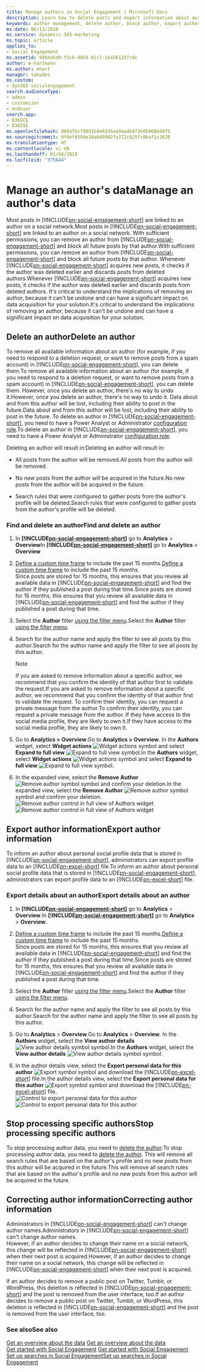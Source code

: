 ```yaml
---
title: Manage authors in Social Engagement | Microsoft Docs
description: Learn how to delete posts and export information about authors.
keywords: author management, delete author, block author, export author information
ms.date: 06/13/2018
ms.service: dynamics-365-marketing
ms.topic: article
applies_to:
- Social Engagement
ms.assetid: 9404a5d0-f5c8-48b4-b1c7-1ea56125fcdc
author: m-hartmann
ms.author: mhart
manager: sakudes
ms.custom:
- dyn365-socialengagement
search.audienceType:
- admin
- customizer
- enduser
search.app:
- D365CE
- D365SE
ms.openlocfilehash: d60afbc790d1b4e92d5ea9aadbdf260b968bd8f6
ms.sourcegitcommit: 9f0efd59de16a6d9902fa372cb25fc0baf1c2838
ms.translationtype: HT
ms.contentlocale: vi-VN
ms.lasthandoff: 01/08/2019
ms.locfileid: "375644"
---
```

# <a name="manage-an-authors-data"></a><span data-ttu-id="834b8-104">Manage an author's data</span><span class="sxs-lookup"><span data-stu-id="834b8-104">Manage an author's data</span></span>

<span data-ttu-id="834b8-105">Most posts in [!INCLUDE[pn-social-engagement-short](../includes/pn-social-engagement-short.md)] are linked to an author on a social network.</span><span class="sxs-lookup"><span data-stu-id="834b8-105">Most posts in [!INCLUDE[pn-social-engagement-short](../includes/pn-social-engagement-short.md)] are linked to an author on a social network.</span></span> <span data-ttu-id="834b8-106">With sufficient permissions, you can remove an author from [!INCLUDE[pn-social-engagement-short](../includes/pn-social-engagement-short.md)] and block all future posts by that author.</span><span class="sxs-lookup"><span data-stu-id="834b8-106">With sufficient permissions, you can remove an author from [!INCLUDE[pn-social-engagement-short](../includes/pn-social-engagement-short.md)] and block all future posts by that author.</span></span> <span data-ttu-id="834b8-107">Whenever [!INCLUDE[pn-social-engagement-short](../includes/pn-social-engagement-short.md)] acquires new posts, it checks if the author was deleted earlier and discards posts from deleted authors.</span><span class="sxs-lookup"><span data-stu-id="834b8-107">Whenever [!INCLUDE[pn-social-engagement-short](../includes/pn-social-engagement-short.md)] acquires new posts, it checks if the author was deleted earlier and discards posts from deleted authors.</span></span> <span data-ttu-id="834b8-108">It's critical to understand the implications of removing an author, because it can't be undone and can have a significant impact on data acquisition for your solution.</span><span class="sxs-lookup"><span data-stu-id="834b8-108">It's critical to understand the implications of removing an author, because it can't be undone and can have a significant impact on data acquisition for your solution.</span></span>

## <a name="delete-an-author"></a><span data-ttu-id="834b8-109">Delete an author</span><span class="sxs-lookup"><span data-stu-id="834b8-109">Delete an author</span></span>

<span data-ttu-id="834b8-110">To remove all available information about an author (for example, if you need to respond to a deletion request, or want to remove posts from a spam account) in [!INCLUDE[pn-social-engagement-short](../includes/pn-social-engagement-short.md)], you can delete them.</span><span class="sxs-lookup"><span data-stu-id="834b8-110">To remove all available information about an author (for example, if you need to respond to a deletion request, or want to remove posts from a spam account) in [!INCLUDE[pn-social-engagement-short](../includes/pn-social-engagement-short.md)], you can delete them.</span></span> <span data-ttu-id="834b8-111">However, once you delete an author, there's no way to undo it.</span><span class="sxs-lookup"><span data-stu-id="834b8-111">However, once you delete an author, there's no way to undo it.</span></span> <span data-ttu-id="834b8-112">Data about and from this author will be lost, including their ability to post in the future.</span><span class="sxs-lookup"><span data-stu-id="834b8-112">Data about and from this author will be lost, including their ability to post in the future.</span></span> <span data-ttu-id="834b8-113">To delete an author in [!INCLUDE[pn-social-engagement-short](../includes/pn-social-engagement-short.md)], you need to have a Power Analyst or Administrator [configuration role](user-roles.md).</span><span class="sxs-lookup"><span data-stu-id="834b8-113">To delete an author in [!INCLUDE[pn-social-engagement-short](../includes/pn-social-engagement-short.md)], you need to have a Power Analyst or Administrator [configuration role](user-roles.md).</span></span> 

<span data-ttu-id="834b8-114">Deleting an author will result in:</span><span class="sxs-lookup"><span data-stu-id="834b8-114">Deleting an author will result in:</span></span>

- <span data-ttu-id="834b8-115">All posts from the author will be removed.</span><span class="sxs-lookup"><span data-stu-id="834b8-115">All posts from the author will be removed.</span></span>

- <span data-ttu-id="834b8-116">No new posts from the author will be acquired in the future.</span><span class="sxs-lookup"><span data-stu-id="834b8-116">No new posts from the author will be acquired in the future.</span></span>

- <span data-ttu-id="834b8-117">Search rules that were configured to gather posts from the author's profile will be deleted.</span><span class="sxs-lookup"><span data-stu-id="834b8-117">Search rules that were configured to gather posts from the author's profile will be deleted.</span></span>

### <a name="find-and-delete-an-author"></a><span data-ttu-id="834b8-118">Find and delete an author</span><span class="sxs-lookup"><span data-stu-id="834b8-118">Find and delete an author</span></span>

1. <span data-ttu-id="834b8-119">In **[!INCLUDE[pn-social-engagement-short](../includes/pn-social-engagement-short.md)]** go to **Analytics** > **Overview**</span><span class="sxs-lookup"><span data-stu-id="834b8-119">In **[!INCLUDE[pn-social-engagement-short](../includes/pn-social-engagement-short.md)]** go to **Analytics** > **Overview**</span></span>

2. <span data-ttu-id="834b8-120">[Define a custom time frame](use-filters.md#edit-the-analysis-time-frame) to include the past 15 months.</span><span class="sxs-lookup"><span data-stu-id="834b8-120">[Define a custom time frame](use-filters.md#edit-the-analysis-time-frame) to include the past 15 months.</span></span>    
   <span data-ttu-id="834b8-121">Since posts are stored for 15 months, this ensures that you review all available data in [!INCLUDE[pn-social-engagement-short](../includes/pn-social-engagement-short.md)] and find the author if they published a post during that time.</span><span class="sxs-lookup"><span data-stu-id="834b8-121">Since posts are stored for 15 months, this ensures that you review all available data in [!INCLUDE[pn-social-engagement-short](../includes/pn-social-engagement-short.md)] and find the author if they published a post during that time.</span></span> 

3. <span data-ttu-id="834b8-122">Select the **Author** filter [using the filter menu](use-filters.md#add-edit-or-remove-a-filter).</span><span class="sxs-lookup"><span data-stu-id="834b8-122">Select the **Author** filter [using the filter menu](use-filters.md#add-edit-or-remove-a-filter).</span></span> 

4. <span data-ttu-id="834b8-123">Search for the author name and apply the filter to see all posts by this author.</span><span class="sxs-lookup"><span data-stu-id="834b8-123">Search for the author name and apply the filter to see all posts by this author.</span></span> 
   > [!NOTE]
   > <span data-ttu-id="834b8-124">If you are asked to remove information about a specific author, we recommend that you confirm the identity of that author first to validate the request.</span><span class="sxs-lookup"><span data-stu-id="834b8-124">If you are asked to remove information about a specific author, we recommend that you confirm the identity of that author first to validate the request.</span></span> <span data-ttu-id="834b8-125">To confirm their identity, you can request a private message from the author.</span><span class="sxs-lookup"><span data-stu-id="834b8-125">To confirm their identity, you can request a private message from the author.</span></span> <span data-ttu-id="834b8-126">If they have access to the social media profile, they are likely to own it.</span><span class="sxs-lookup"><span data-stu-id="834b8-126">If they have access to the social media profile, they are likely to own it.</span></span>

5. <span data-ttu-id="834b8-127">Go to **Analytics > Overview**.</span><span class="sxs-lookup"><span data-stu-id="834b8-127">Go to **Analytics > Overview**.</span></span> <span data-ttu-id="834b8-128">In the **Authors** widget, select **Widget actions** ![Widget actions symbol](media/more-options-icon.png "Widget actions symbol") and select **Expand to full view** ![Expand to full view symbol](media/open-full-view-icon.png "Expand to full view symbol").</span><span class="sxs-lookup"><span data-stu-id="834b8-128">In the **Authors** widget, select **Widget actions** ![Widget actions symbol](media/more-options-icon.png "Widget actions symbol") and select **Expand to full view** ![Expand to full view symbol](media/open-full-view-icon.png "Expand to full view symbol").</span></span>

6. <span data-ttu-id="834b8-129">In the expanded view, select the **Remove Author** ![Remove author symbol](media/trashbin-icon.png "Remove author symbol") symbol and confirm your deletion.</span><span class="sxs-lookup"><span data-stu-id="834b8-129">In the expanded view, select the **Remove Author** ![Remove author symbol](media/trashbin-icon.png "Remove author symbol") symbol and confirm your deletion.</span></span>    
   <span data-ttu-id="834b8-130">![Remove author control in full view of Authors widget](media/remove-author-full-view.png "Remove author control in full view of Authors widget")</span><span class="sxs-lookup"><span data-stu-id="834b8-130">![Remove author control in full view of Authors widget](media/remove-author-full-view.png "Remove author control in full view of Authors widget")</span></span>

## <a name="export-author-information"></a><span data-ttu-id="834b8-131">Export author information</span><span class="sxs-lookup"><span data-stu-id="834b8-131">Export author information</span></span>

<span data-ttu-id="834b8-132">To inform an author about personal social profile data that is stored in [!INCLUDE[pn-social-engagement-short](../includes/pn-social-engagement-short.md)], administrators can export profile data to an [!INCLUDE[pn-excel-short](../includes/pn-excel-short.md)] file.</span><span class="sxs-lookup"><span data-stu-id="834b8-132">To inform an author about personal social profile data that is stored in [!INCLUDE[pn-social-engagement-short](../includes/pn-social-engagement-short.md)], administrators can export profile data to an [!INCLUDE[pn-excel-short](../includes/pn-excel-short.md)] file.</span></span> 

### <a name="export-details-about-an-author"></a><span data-ttu-id="834b8-133">Export details about an author</span><span class="sxs-lookup"><span data-stu-id="834b8-133">Export details about an author</span></span>

1. <span data-ttu-id="834b8-134">In **[!INCLUDE[pn-social-engagement-short](../includes/pn-social-engagement-short.md)]** go to **Analytics** > **Overview**.</span><span class="sxs-lookup"><span data-stu-id="834b8-134">In **[!INCLUDE[pn-social-engagement-short](../includes/pn-social-engagement-short.md)]** go to **Analytics** > **Overview**.</span></span>

2. <span data-ttu-id="834b8-135">[Define a custom time frame](use-filters.md#edit-the-analysis-time-frame) to include the past 15 months.</span><span class="sxs-lookup"><span data-stu-id="834b8-135">[Define a custom time frame](use-filters.md#edit-the-analysis-time-frame) to include the past 15 months.</span></span>   
   <span data-ttu-id="834b8-136">Since posts are stored for 15 months, this ensures that you review all available data in [!INCLUDE[pn-social-engagement-short](../includes/pn-social-engagement-short.md)] and find the author if they published a post during that time.</span><span class="sxs-lookup"><span data-stu-id="834b8-136">Since posts are stored for 15 months, this ensures that you review all available data in [!INCLUDE[pn-social-engagement-short](../includes/pn-social-engagement-short.md)] and find the author if they published a post during that time.</span></span> 

3. <span data-ttu-id="834b8-137">Select the **Author** filter [using the filter menu](use-filters.md#add-edit-or-remove-a-filter).</span><span class="sxs-lookup"><span data-stu-id="834b8-137">Select the **Author** filter [using the filter menu](use-filters.md#add-edit-or-remove-a-filter).</span></span> 

4. <span data-ttu-id="834b8-138">Search for the author name and apply the filter to see all posts by this author.</span><span class="sxs-lookup"><span data-stu-id="834b8-138">Search for the author name and apply the filter to see all posts by this author.</span></span> 

5. <span data-ttu-id="834b8-139">Go to **Analytics** > **Overview**.</span><span class="sxs-lookup"><span data-stu-id="834b8-139">Go to **Analytics** > **Overview**.</span></span> <span data-ttu-id="834b8-140">In the **Authors** widget, select the **View author details** ![View author details symbol](media/author-details-icon.png "View author details symbol") symbol.</span><span class="sxs-lookup"><span data-stu-id="834b8-140">In the **Authors** widget, select the **View author details** ![View author details symbol](media/author-details-icon.png "View author details symbol") symbol.</span></span>

6. <span data-ttu-id="834b8-141">In the author details view, select the **Export personal data for this author** ![Export symbol](media/export-data-icon.png "Export symbol") symbol and download the [!INCLUDE[pn-excel-short](../includes/pn-excel-short.md)] file.</span><span class="sxs-lookup"><span data-stu-id="834b8-141">In the author details view, select the **Export personal data for this author** ![Export symbol](media/export-data-icon.png "Export symbol") symbol and download the [!INCLUDE[pn-excel-short](../includes/pn-excel-short.md)] file.</span></span>    
   <span data-ttu-id="834b8-142">![Control to export personal data for this author](media/export-author-details.png "Control to export personal data for this author")</span><span class="sxs-lookup"><span data-stu-id="834b8-142">![Control to export personal data for this author](media/export-author-details.png "Control to export personal data for this author")</span></span>  

## <a name="stop-processing-specific-authors"></a><span data-ttu-id="834b8-143">Stop processing specific authors</span><span class="sxs-lookup"><span data-stu-id="834b8-143">Stop processing specific authors</span></span>

<span data-ttu-id="834b8-144">To stop processing author data, you need to [delete the author](#delete-an-author).</span><span class="sxs-lookup"><span data-stu-id="834b8-144">To stop processing author data, you need to [delete the author](#delete-an-author).</span></span> <span data-ttu-id="834b8-145">This will remove all search rules that are based on the author's profile and no new posts from this author will be acquired in the future.</span><span class="sxs-lookup"><span data-stu-id="834b8-145">This will remove all search rules that are based on the author's profile and no new posts from this author will be acquired in the future.</span></span> 

## <a name="correcting-author-information"></a><span data-ttu-id="834b8-146">Correcting author information</span><span class="sxs-lookup"><span data-stu-id="834b8-146">Correcting author information</span></span>

<span data-ttu-id="834b8-147">Administrators in [!INCLUDE[pn-social-engagement-short](../includes/pn-social-engagement-short.md)] can't change author names.</span><span class="sxs-lookup"><span data-stu-id="834b8-147">Administrators in [!INCLUDE[pn-social-engagement-short](../includes/pn-social-engagement-short.md)] can't change author names.</span></span>    
<span data-ttu-id="834b8-148">However, if an author decides to change their name on a social network, this change will be reflected in [!INCLUDE[pn-social-engagement-short](../includes/pn-social-engagement-short.md)] when their next post is acquired.</span><span class="sxs-lookup"><span data-stu-id="834b8-148">However, if an author decides to change their name on a social network, this change will be reflected in [!INCLUDE[pn-social-engagement-short](../includes/pn-social-engagement-short.md)] when their next post is acquired.</span></span> 

<span data-ttu-id="834b8-149">If an author decides to remove a public post on Twitter, Tumblr, or WordPress, this deletion is reflected in [!INCLUDE[pn-social-engagement-short](../includes/pn-social-engagement-short.md)] and the post is removed from the user interface, too.</span><span class="sxs-lookup"><span data-stu-id="834b8-149">If an author decides to remove a public post on Twitter, Tumblr, or WordPress, this deletion is reflected in [!INCLUDE[pn-social-engagement-short](../includes/pn-social-engagement-short.md)] and the post is removed from the user interface, too.</span></span>

### <a name="see-also"></a><span data-ttu-id="834b8-150">See also</span><span class="sxs-lookup"><span data-stu-id="834b8-150">See also</span></span>
<span data-ttu-id="834b8-151">[Get an overview about the data](analytics-overview.md)  </span><span class="sxs-lookup"><span data-stu-id="834b8-151">[Get an overview about the data](analytics-overview.md)  </span></span>  
<span data-ttu-id="834b8-152">[Get started with Social Engagement](get-started.md)  </span><span class="sxs-lookup"><span data-stu-id="834b8-152">[Get started with Social Engagement](get-started.md)  </span></span>  
[<span data-ttu-id="834b8-153">Set up searches in Social Engagement</span><span class="sxs-lookup"><span data-stu-id="834b8-153">Set up searches in Social Engagement</span></span>](set-up-searches.md)
